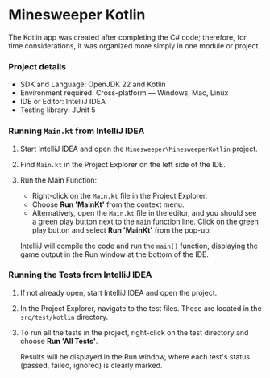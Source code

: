 # Minesweeper Kotlin

The Kotlin app was created after completing the C# code; therefore, for time considerations, it was organized more simply in one module or project.

### Project details

* SDK and Language: OpenJDK 22 and Kotlin
* Environment required: Cross-platform — Windows, Mac, Linux
* IDE or Editor: IntelliJ IDEA
* Testing library: JUnit 5

### Running `Main.kt` from IntelliJ IDEA

1. Start IntelliJ IDEA and open the `Minesweeper\MinesweeperKotlin` project.

2. Find `Main.kt` in the Project Explorer on the left side of the IDE.

3. Run the Main Function:
   
   - Right-click on the `Main.kt` file in the Project Explorer.
   - Choose **Run 'MainKt'** from the context menu.
   - Alternatively, open the `Main.kt` file in the editor, and you should see a green play button next to the `main` function line. Click on the green play button and select **Run 'MainKt'** from the pop-up.
   
   IntelliJ will compile the code and run the `main()` function, displaying the game output in the Run window at the bottom of the IDE.

### Running the Tests from IntelliJ IDEA

1. If not already open, start IntelliJ IDEA and open the project.

2. In the Project Explorer, navigate to the test files. These are located in the `src/test/kotlin` directory.

3. To run all the tests in the project, right-click on the test directory and choose **Run 'All Tests'**.
   
   Results will be displayed in the Run window, where each test's status (passed, failed, ignored) is clearly marked.
